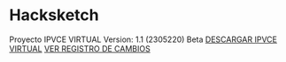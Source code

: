 # Hacksketch
Proyecto IPVCE VIRTUAL
Version: 1.1 (2305220) Beta
<a href="https://github.com/MrJayrus/Hacksketch/raw/3b59e50051b99fc8f1b87a516645419752131d98/ipvce.apk">DESCARGAR IPVCE VIRTUAL</a></n>
<a href="">VER REGISTRO DE CAMBIOS</a>
